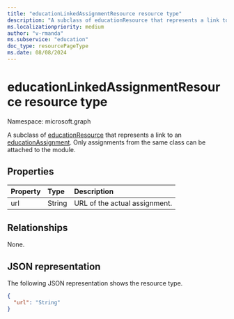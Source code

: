 ```yaml
---
title: "educationLinkedAssignmentResource resource type"
description: "A subclass of educationResource that represents a link to an educationAssignment."
ms.localizationpriority: medium
author: "v-rmanda"
ms.subservice: "education"
doc_type: resourcePageType
ms.date: 08/08/2024
---
```


# educationLinkedAssignmentResource resource type

Namespace: microsoft.graph

A subclass of [educationResource](educationresource.md) that represents a link to an [educationAssignment](educationassignment.md). Only assignments from the same class can be attached to the module.

## Properties

| Property | Type   | Description                   |
| :------- | :----- | :---------------------------- |
| url      | String | URL of the actual assignment. |

## Relationships

None.

## JSON representation

The following JSON representation shows the resource type.

<!-- {
  "blockType": "resource",
  "optionalProperties": [

  ],
  "@odata.type": "microsoft.graph.educationLinkedAssignmentResource"
}-->

```json
{
  "url": "String"
}
```
